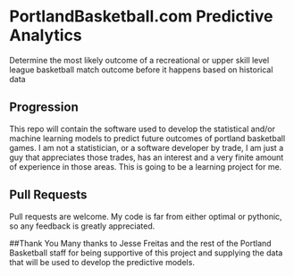 # PortlandBasketball.com Predictive Analytics

Determine the most likely outcome of a recreational or upper skill level league basketball match outcome before it happens based on historical data

## Progression

This repo will contain the software used to develop the statistical and/or machine learning models to predict future outcomes of portland basketball games.  I am not a statistician, or a software developer by trade, I am just a guy that appreciates those trades, has an interest and a very finite amount of experience in those areas.  This is going to be a learning project for me.

## Pull Requests

Pull requests are welcome.  My code is far from either optimal or pythonic, so any feedback is greatly appreciated.



##Thank You
 Many thanks to Jesse Freitas and the rest of the Portland Basketball staff for being supportive of this project and supplying the data that will be used to develop the predictive models.

